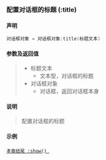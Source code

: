 ### 配置对话框的标题 \(**:title**\)


#### 声明
```lua
对话框对象 = 对话框对象:title(标题文本)
```


#### 参数及返回值
> - 标题文本
>   - 文本型，对话框的标题
> - 对话框对象
>   - 对话框，返回对话框本身


#### 说明
> 配置对话框的标题  


#### 示例  
[`本章结尾 :show() `](/Handbook/dialog/_show.md)  

